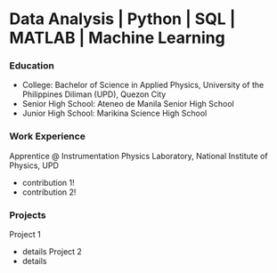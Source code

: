 # Data Analysis | Python | SQL | MATLAB | Machine Learning


### Education
- College: Bachelor of Science in Applied Physics, University of the Philippines Diliman (UPD), Quezon City
- Senior High School: Ateneo de Manila Senior High School
- Junior High School: Marikina Science High School

### Work Experience
Apprentice @ Instrumentation Physics Laboratory, National Institute of Physics, UPD
- contribution 1!
- contribution 2!

### Projects
Project 1
- details
Project 2
- details

